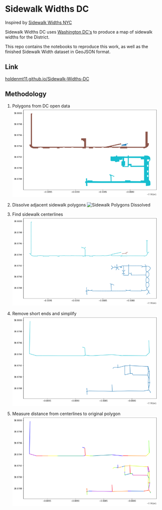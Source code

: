 # Sidewalk Widths DC

Inspired by [Sidewalk Widths NYC](https://github.com/meliharvey/sidewalkwidths-nyc)

Sidewalk Widths DC uses [Washington DC's](https://opendata.dc.gov/datasets/sidewalks) to produce a map of sidewalk widths for the District.

This repo contains the notebooks to reproduce this work, as well as the finished Sidewalk Width dataset in GeoJSON format.

## Link
[holdenmt11.github.io/Sidewalk-Widths-DC](https://holdenmt11.github.io/Sidewalk-Widths-DC)

## Methodology

1) Polygons from DC open data
![Sidewalk Polygons](assets/sidewalk_polygons.png)

1) Dissolve adjacent sidewalk polygons
![Sidewalk Polygons Dissolved](assets/sidewalk_polygons_dissolved.png)

2) Find sidewalk centerlines
![Centerlines](assets/centerline.png)

3) Remove short ends and simplify
![Centerlines Simplified](assets/centerline_simplified.png)

4) Measure distance from centerlines to original polygon
![Centerlines Widths](assets/centerline_widths.png)
